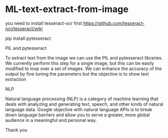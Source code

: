 # ML-text-extract-from-image

you need to install tesseract-ocr first
https://github.com/tesseract-ocr/tesseract/wiki

pip install pytesseract

PIL and pytesseract

To extract text from the image we can use the PIL and pytesseract libraries. We currently perform this step for a single image, but this can be easily modified to loop over a set of images. We can enhance the accuracy of the output by fine tuning the parameters but the objective is to show text extraction

NLP

Natural language processing (NLP) is a category of machine learning that deals with analyzing and generating text, speech, and other kinds of natural language data. Google objective with natural language APIs is to break down language barriers and allow you to serve a greater, more global audience in a meaningful and personal way.

Thank you
